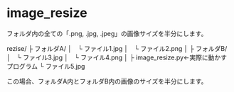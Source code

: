 # image_resize
フォルダ内の全ての「.png, .jpg, .jpeg」の画像サイズを半分にします。

rezise/
├ フォルダA/
│　└ ファイル1.jpg
│　└ ファイル2.png
│
├ フォルダB/
│　└ ファイル3.jpg
│　└ ファイル4.png
│
├ image_resize.py←実際に動かすプログラム
└ ファイル5.jpg

この場合、フォルダA内とフォルダB内の画像のサイズを半分にします。
